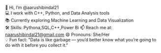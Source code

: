👋 Hi, I’m @aarushibindal21  
💻 I work with C++, Python, and Data Analysis tools  
📚 Currently exploring Machine Learning and Data Visualization  
🛠 Skills: Pythona,SQL,C++,Power Bi 
📫 Reach me at: naarushibindal21@gmail.com
😄 Pronouns: She/Her  
💡 Fun fact: "Data is like garbage — you’d better know what you’re going to do with it before you collect it."


<!---
aarushibindal21/aarushibindal21 is a ✨ special ✨ repository because its `README.md` (this file) appears on your GitHub profile.
You can click the Preview link to take a look at your changes.
--->
